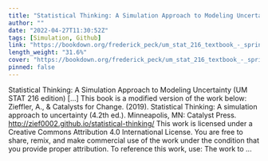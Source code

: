 ```yaml
---
title: "Statistical Thinking: A Simulation Approach to Modeling Uncertainty (UM STAT 216 edition)"
author: ""
date: "2022-04-27T11:30:52Z"
tags: [Simulation, Github]
link: "https://bookdown.org/frederick_peck/um_stat_216_textbook_-_spring_2022/"
length_weight: "31.6%"
cover: "https://bookdown.org/frederick_peck/um_stat_216_textbook_-_spring_2022/img/catalst-textbook-cover-v4.png"
pinned: false
---
```


Statistical Thinking: A Simulation Approach to Modeling Uncertainty (UM STAT 216 edition) [...] This book is a modified version of the work below: Zieffler, A., & Catalysts for Change. (2019). Statistical Thinking: A simulation approach to uncertainty (4.2th ed.). Minneapolis, MN: Catalyst Press. http://zief0002.github.io/statistical-thinking/ This work is licensed under a Creative Commons Attribution 4.0 International License. You are free to share, remix, and make commercial use of the work under the condition that you provide proper attribution. To reference this work, use: The work to ...
